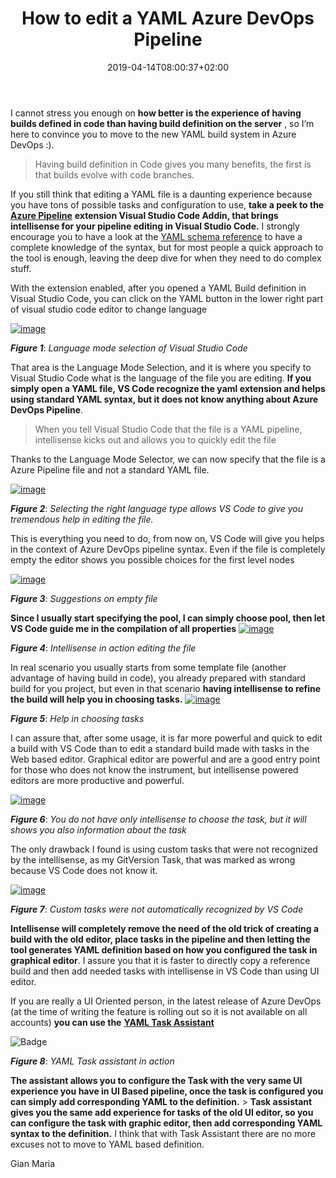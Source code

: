 ﻿---
title: "How to edit a YAML Azure DevOps Pipeline"
description: ""
date: 2019-04-14T08:00:37+02:00
draft: false
tags: [Continuous Integration, AzureDevops]
categories: [Azure DevOps]
---
I cannot stress you enough on **how better is the experience of having builds defined in code than having build definition on the server** , so I’m here to convince you to move to the new YAML build system in Azure DevOps :).

> Having build definition in Code gives you many benefits, the first is that builds evolve with code branches.

If you still think that editing a YAML file is a daunting experience because you have tons of possible tasks and configuration to use,  **take a peek to the** [**Azure Pipeline**](https://marketplace.visualstudio.com/items?itemName=ms-azure-devops.azure-pipelines) **extension Visual Studio Code Addin, that brings intellisense for your pipeline editing in Visual Studio Code.** I strongly encourage you to have a look at the [YAML schema reference](https://docs.microsoft.com/en-us/azure/devops/pipelines/yaml-schema?view=azure-devops&amp;tabs=schema) to have a complete knowledge of the syntax, but for most people a quick approach to the tool is enough, leaving the deep dive for when they need to do complex stuff.

With the extension enabled, after you opened a YAML Build definition in Visual Studio Code, you can click on the YAML button in the lower right part of visual studio code editor to change language

[![image](https://www.codewrecks.com/blog/wp-content/uploads/2019/04/image_thumb-5.png "image")](https://www.codewrecks.com/blog/wp-content/uploads/2019/04/image-5.png)

 ***Figure 1***: *Language mode selection of Visual Studio Code*

That area is the Language Mode Selection, and it is where you specify to Visual Studio Code what is the language of the file you are editing.  **If you simply open a YAML file, VS Code recognize the yaml extension and helps using standard YAML syntax, but it does not know anything about Azure DevOps Pipeline**.

> When you tell Visual Studio Code that the file is a YAML pipeline, intellisense kicks out and allows you to quickly edit the file

Thanks to the Language Mode Selector, we can now specify that the file is a Azure Pipeline file and not a standard YAML file.

[![image](https://www.codewrecks.com/blog/wp-content/uploads/2019/04/image_thumb-6.png "image")](https://www.codewrecks.com/blog/wp-content/uploads/2019/04/image-6.png)

 ***Figure 2***: *Selecting the right language type allows VS Code to give you tremendous help in editing the file.*

This is everything you need to do, from now on, VS Code will give you helps in the context of Azure DevOps pipeline syntax. Even if the file is completely empty the editor shows you possible choices for the first level nodes

[![image](https://www.codewrecks.com/blog/wp-content/uploads/2019/04/image_thumb-7.png "image")](https://www.codewrecks.com/blog/wp-content/uploads/2019/04/image-7.png)

 ***Figure 3***: *Suggestions on empty file*

 **Since I usually start specifying the pool, I can simply choose pool, then let VS Code guide me in the compilation of all properties** [![image](https://www.codewrecks.com/blog/wp-content/uploads/2019/04/image_thumb-8.png "image")](https://www.codewrecks.com/blog/wp-content/uploads/2019/04/image-8.png)

 ***Figure 4***: *Intellisense in action editing the file*

In real scenario you usually starts from some template file (another advantage of having build in code), you already prepared with standard build for you project, but even in that scenario  **having intellisense to refine the build will help you in choosing tasks.** [![image](https://www.codewrecks.com/blog/wp-content/uploads/2019/04/image_thumb-9.png "image")](https://www.codewrecks.com/blog/wp-content/uploads/2019/04/image-9.png)

 ***Figure 5***: *Help in choosing tasks*

I can assure that, after some usage, it is far more powerful and quick to edit a build with VS Code than to edit a standard build made with tasks in the Web based editor. Graphical editor are powerful and are a good entry point for those who does not know the instrument, but intellisense powered editors are more productive and powerful.

[![image](https://www.codewrecks.com/blog/wp-content/uploads/2019/04/image_thumb-10.png "image")](https://www.codewrecks.com/blog/wp-content/uploads/2019/04/image-10.png)

 ***Figure 6***: *You do not have only intellisense to choose the task, but it will shows you also information about the task*

The only drawback I found is using custom tasks that were not recognized by the intellisense, as my GitVersion Task, that was marked as wrong because VS Code does not know it.

[![image](https://www.codewrecks.com/blog/wp-content/uploads/2019/04/image_thumb-11.png "image")](https://www.codewrecks.com/blog/wp-content/uploads/2019/04/image-11.png)

 ***Figure 7***: *Custom tasks were not automatically recognized by VS Code*

 **Intellisense will completely remove the need of the old trick of creating a build with the old editor, place tasks in the pipeline and then letting the tool generates YAML definition based on how you configured the task in graphical editor**. I assure you that it is faster to directly copy a reference build and then add needed tasks with intellisense in VS Code than using UI editor.

If you are really a UI Oriented person, in the latest release of Azure DevOps (at the time of writing the feature is rolling out so it is not available on all accounts)  **you can use the** [**YAML Task Assistant**](https://docs.microsoft.com/en-us/azure/devops/release-notes/2019/sprint-150-update#task-assistant-for-editing-yaml-files)

![Badge](https://docs.microsoft.com/en-us/azure/devops/release-notes/2019/_img/150_34.gif "Task assistant for editing YAML files")

 ***Figure 8***: *YAML Task assistant in action*

 **The assistant allows you to configure the Task with the very same UI experience you have in UI Based pipeline, once the task is configured you can simply add corresponding YAML to the definition.** >  **Task assistant gives you the same add experience for tasks of the old UI editor, so you can configure the task with graphic editor, then add corresponding YAML syntax to the definition.** I think that with Task Assistant there are no more excuses not to move to YAML based definition.

Gian Maria

